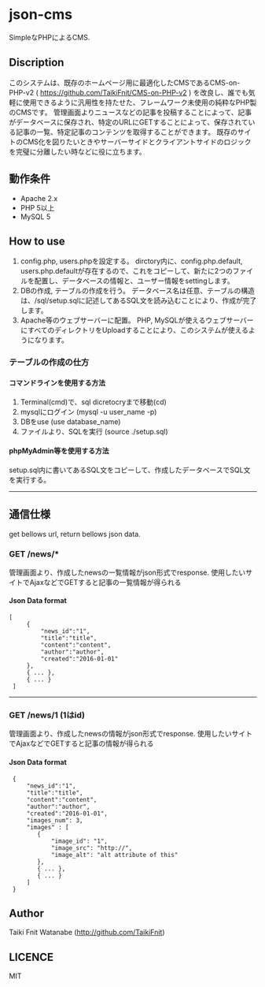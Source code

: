 # json-cms
SimpleなPHPによるCMS.

## Discription
このシステムは、既存のホームページ用に最適化したCMSであるCMS-on-PHP-v2 ( https://github.com/TaikiFnit/CMS-on-PHP-v2 ) を改良し、誰でも気軽に使用できるように汎用性を持たせた、フレームワーク未使用の純粋なPHP製のCMSです。
管理画面よりニュースなどの記事を投稿することによって、記事がデータベースに保存され、特定のURLにGETすることによって、保存されている記事の一覧、特定記事のコンテンツを取得することができます。
既存のサイトのCMS化を図りたいときやサーバーサイドとクライアントサイドのロジックを完璧に分離したい時などに役に立ちます。

## 動作条件
* Apache 2.x
* PHP 5以上
* MySQL 5

## How to use
1. config.php, users.phpを設定する。
dirctory内に、config.php.default, users.php.defaultが存在するので、これをコピーして、新たに2つのファイルを配置し、データベースの情報と、ユーザー情報をsettingします。
2. DBの作成, テーブルの作成を行う。
データベース名は任意、テーブルの構造は、/sql/setup.sqlに記述してあるSQL文を読み込むことにより、作成が完了します。
3. Apache等のウェブサーバーに配置。
PHP, MySQLが使えるウェブサーバーにすべてのディレクトリをUploadすることにより、このシステムが使えるようになります。

### テーブルの作成の仕方
#### コマンドラインを使用する方法
1. Terminal(cmd)で、sql dicretocryまで移動(cd)
2. mysqlにログイン (mysql -u user_name -p)
3. DBをuse (use database_name)
4. ファイルより、SQLを実行 (source ./setup.sql)

#### phpMyAdmin等を使用する方法
setup.sql内に書いてあるSQL文をコピーして、作成したデータベースでSQL文を実行する。

---

## 通信仕様
get bellows url, return bellows json data.

### GET /news/*
管理画面より、作成したnewsの一覧情報がjson形式でresponse.
使用したいサイトでAjaxなどでGETすると記事の一覧情報が得られる

#### Json Data format
    [
         {
             "news_id":"1",
             "title":"title",
             "content":"content",
             "author":"author",
             "created":"2016-01-01"
         },
         { ... },
         { ... }
     ]

---

### GET /news/1 (1はid)
管理画面より、作成したnewsの情報がjson形式でresponse.
使用したいサイトでAjaxなどでGETすると記事の情報が得られる

#### Json Data format
     {
         "news_id":"1",
         "title":"title",
         "content":"content",
         "author":"author",
         "created":"2016-01-01",
         "images_num": 3,
         "images" : [
            {
                "image_id": "1",
                "image_src": "http://",
                "image_alt": "alt attribute of this"
            },
            { ... },
            { ... }
         ]
     }

## Author
Taiki Fnit Watanabe (http://github.com/TaikiFnit)

## LICENCE
MIT